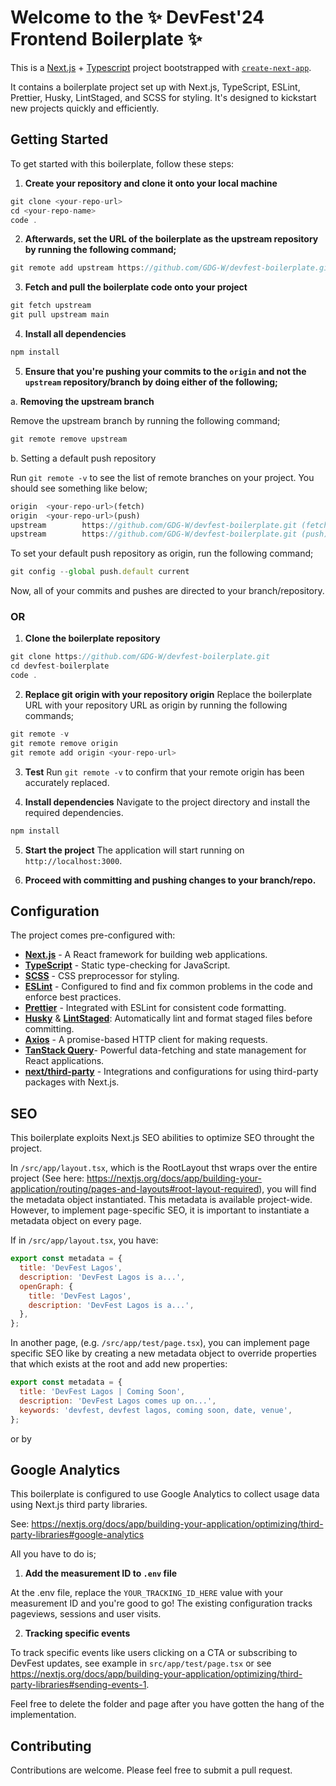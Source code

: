 # Welcome to the ✨ DevFest'24 Frontend Boilerplate ✨

This is a [Next.js](https://nextjs.org/) + [Typescript](https://www.typescriptlang.org/) project bootstrapped with [`create-next-app`](https://github.com/vercel/next.js/tree/canary/packages/create-next-app).

It contains a boilerplate project set up with Next.js, TypeScript, ESLint, Prettier, Husky, LintStaged, and SCSS for styling. It's designed to kickstart new projects quickly and efficiently.

## Getting Started

To get started with this boilerplate, follow these steps:

1. **Create your repository and clone it onto your local machine**

```javascript
git clone <your-repo-url>
cd <your-repo-name>
code .
```

2. **Afterwards, set the URL of the boilerplate as the upstream repository by running the following command;**

```javascript
git remote add upstream https://github.com/GDG-W/devfest-boilerplate.git
```

3. **Fetch and pull the boilerplate code onto your project**

```javascript
git fetch upstream
git pull upstream main
```

4. **Install all dependencies**

```javascript
npm install
```

5. **Ensure that you're pushing your commits to the ``origin`` and not the ``upstream`` repository/branch by doing either of the following;**

a. **Removing the upstream branch**

Remove the upstream branch by running the following command;

```javascript
git remote remove upstream
```

b. Setting a default push repository

Run ``git remote -v`` to see the list of remote branches on your project. You should see something like below;

```javascript
origin  <your-repo-url>(fetch)
origin  <your-repo-url>(push)
upstream        https://github.com/GDG-W/devfest-boilerplate.git (fetch)
upstream        https://github.com/GDG-W/devfest-boilerplate.git (push)
```

To set your default push repository as origin, run the following command;

```javascript
git config --global push.default current
```

Now, all of your commits and pushes are directed to your branch/repository.

### OR

1. **Clone the boilerplate repository**

```javascript
git clone https://github.com/GDG-W/devfest-boilerplate.git
cd devfest-boilerplate
code .
```

2. **Replace git origin with your repository origin**
Replace the boilerplate URL with your repository URL as origin by running the following commands;

```javascript
git remote -v
git remote remove origin
git remote add origin <your-repo-url>
```

3. **Test**
Run ``git remote -v`` to confirm that your remote origin has been accurately replaced.

4. **Install dependencies**
Navigate to the project directory and install the required dependencies.

```javascript
npm install
```

5. **Start the project**
The application will start running on `http://localhost:3000`.

5. **Proceed with committing and pushing changes to your branch/repo.**


## Configuration

The project comes pre-configured with:

- [**Next.js**](https://nextjs.org/) - A React framework for building web applications.
- [**TypeScript**](https://www.typescriptlang.org/) - Static type-checking for JavaScript.
- [**SCSS**](https://sass-lang.com/) - CSS preprocessor for styling.
- [**ESLint**](https://eslint.org/) - Configured to find and fix common problems in the code and enforce best practices.
- [**Prettier**](https://prettier.io/) - Integrated with ESLint for consistent code formatting.
- [**Husky**](https://typicode.github.io/husky/) & [**LintStaged**](https://www.npmjs.com/package/lint-staged): Automatically lint and format staged files before committing.
- [**Axios**](https://axios-http.com/) - A promise-based HTTP client for making requests.
- [**TanStack Query**](https://tanstack.com/query/latest)- Powerful data-fetching and state management for React applications.
- [**next/third-party**](https://nextjs.org/docs/app/building-your-application/optimizing/third-party-libraries) - Integrations and configurations for using third-party packages with Next.js.

## SEO

This boilerplate exploits Next.js SEO abilities to optimize SEO throught the project.

In `/src/app/layout.tsx`, which is the RootLayout thst wraps over the entire project (See here: https://nextjs.org/docs/app/building-your-application/routing/pages-and-layouts#root-layout-required), you will find the metadata object instantiated. This metadata is available project-wide. However, to implement page-specific SEO, it is important to instantiate a metadata object on every page.

If in `/src/app/layout.tsx`, you have:

```javascript
export const metadata = {
  title: 'DevFest Lagos',
  description: 'DevFest Lagos is a...',
  openGraph: {
    title: 'DevFest Lagos',
    description: 'DevFest Lagos is a...',
  },
};
```

In another page, (e.g. `/src/app/test/page.tsx`), you can implement page specific SEO like by creating a new metadata object to override properties that which exists at the root and add new properties:

```javascript
export const metadata = {
  title: 'DevFest Lagos | Coming Soon',
  description: 'DevFest Lagos comes up on...',
  keywords: 'devfest, devfest lagos, coming soon, date, venue',
};
```

or by

## Google Analytics

This boilerplate is configured to use Google Analytics to collect usage data using Next.js third party libraries.

See: https://nextjs.org/docs/app/building-your-application/optimizing/third-party-libraries#google-analytics

All you have to do is;

1. **Add the measurement ID to `.env` file**

At the .env file, replace the `YOUR_TRACKING_ID_HERE` value with your measurement ID and you're good to go! The existing configuration tracks pageviews, sessions and user visits.

2. **Tracking specific events**

To track specific events like users clicking on a CTA or subscribing to DevFest updates, see example in `src/app/test/page.tsx` or see https://nextjs.org/docs/app/building-your-application/optimizing/third-party-libraries#sending-events-1.

Feel free to delete the folder and page after you have gotten the hang of the implementation.

## Contributing

Contributions are welcome. Please feel free to submit a pull request.
